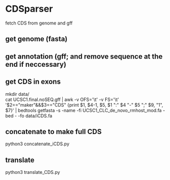 # CDSparser
fetch CDS from genome and gff

## get genome (fasta)

## get annotation (gff; and remove sequence at the end if neccessary)


## get CDS in exons
mkdir data/<br>
cat UCSC1.final.noSEQ.gff | awk -v OFS='\t' -v FS='\t' '$2=="maker"&&$3=="CDS" {print $1, $4-1, $5, $1 ":" $4 "-" $5 ";" $9, "1", $7}' | bedtools getfasta -s -name -fi UCSC1_CLC_de_novo_rmhost_mod.fa -bed - -fo data/iCDS.fa<br>

## concatenate to make full CDS
python3 concatenate_iCDS.py

## translate
python3 translate_CDS.py




